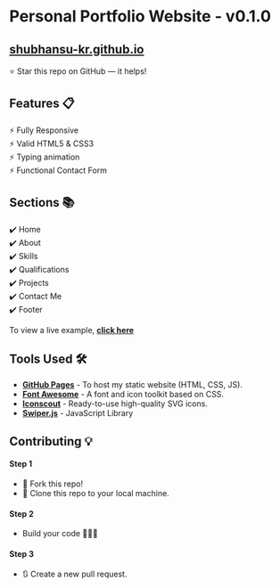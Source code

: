 <!-- <div align="center"> -->

<h1>Personal Portfolio Website - v0.1.0</h1>

<h2>
  <a href="https://shubhansu-kr.github.io/">shubhansu-kr.github.io</a>
</h2>

<!-- <div align="center">
  <a href="https://shubhansu-kr.github.io/">
    <img alt="Mockup" src="https://user-images.githubusercontent.com/64855541/148080556-ec9d5062-1092-4bd4-ba12-82a153e32985.png" />
  </a>
</div>

<br/>

<a href="https://github.com/shubhansu-kr/shubhansu-kr.github.io"><img src="https://sloc.xyz/github/shubhansu-kr/shubhansu-kr.github.io" alt="Total lines"></a>
<a href="https://github.com/shubhansu-kr/shubhansu-kr.github.io"><img src="https://visitor-badge.laobi.icu/badge?page_id=shubhansu-kr/shubhansu-kr.github.io" alt="Number of Visitors"></a>
<a href="https://github.com/shubhansu-kr/shubhansu-kr.github.io/stargazers"><img src="https://img.shields.io/github/stars/shubhansu-kr/shubhansu-kr.github.io" alt="github stars"></a>
<a href="https://github.com/shubhansu-kr/shubhansu-kr.github.io/network/members"><img src="https://img.shields.io/github/forks/shubhansu-kr/shubhansu-kr.github.io" alt="github forks"></a>
<a href="https://shubhansu-kr.github.io/"><img src="https://img.shields.io/badge/website-up-yellow" alt="website up"></a>
<a href="https://www.linkedin.com/in/shubhansu-kr/"><img src="https://img.shields.io/badge/ask%20me-linkedin-1abc9c.svg" alt="linkedin"></a>

</div> -->

⭐ Star this repo on GitHub — it helps!

## Features 📋

⚡️ Fully Responsive\
⚡️ Valid HTML5 & CSS3\
⚡️ Typing animation\
⚡️ Functional Contact Form

## Sections 📚

✔️ Home\
✔️ About\
✔️ Skills \
✔️ Qualifications \
✔️ Projects\
✔️ Contact Me\
✔️ Footer

To view a live example, **[click here](https://shubhansu-kr.github.io/)**

## Tools Used 🛠️

- [**GitHub Pages**](https://docs.github.com/en/pages) - To host my static website (HTML, CSS, JS).
- [**Font Awesome**](https://fontawesome.com/) - A font and icon toolkit based on CSS.
- [**Iconscout**](https://iconscout.com/unicons) - Ready-to-use high-quality SVG icons.
- [**Swiper.js**](https://swiperjs.com/) - JavaScript Library

## Contributing 💡

#### Step 1

- 🍴 Fork this repo!
- 👯 Clone this repo to your local machine.

#### Step 2

- Build your code 🔨🔨🔨

#### Step 3

- 🔃 Create a new pull request.
